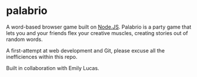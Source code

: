 # palabrio

A word-based browser game built on [Node.JS](https://nodejs.org/en/). Palabrio is a party game that lets you and your friends flex your creative muscles, creating stories out of random words. 

A first-attempt at web development and Git, please excuse all the inefficiences within this repo.

Built in collaboration with Emily Lucas.
